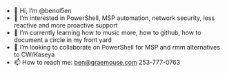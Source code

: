 - 👋 Hi, I’m @benol5en
- 👀 I’m interested in PowerShell, MSP automation, network security, less reactive and more proactive support
- 🌱 I’m currently learning how to music more, how to github, how to document a circle in my front yard
- 💞️ I’m looking to collaborate on PowerShell for MSP and rmm alternatives to CW/Kaseya
- 📫 How to reach me: ben@graemouse.com 253-777-0763

<!---
benol5en/benol5en is a ✨ special ✨ repository because its `README.md` (this file) appears on your GitHub profile.
You can click the Preview link to take a look at your changes.
--->

